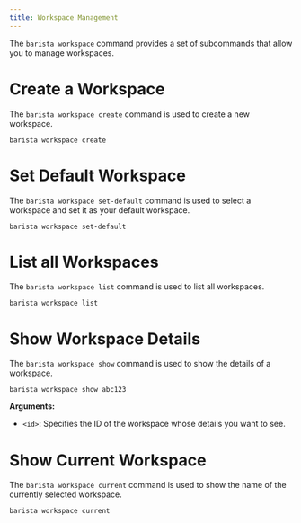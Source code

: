 ```yaml
---
title: Workspace Management
---
```


The `barista workspace` command provides a set of subcommands that allow you to manage workspaces.

# Create a Workspace

The `barista workspace create` command is used to create a new workspace.

```shell
barista workspace create
```

# Set Default Workspace

The `barista workspace set-default` command is used to select a workspace and set it as your default workspace.

```shell
barista workspace set-default
```

# List all Workspaces

The `barista workspace list` command is used to list all workspaces.

```shell
barista workspace list
```

# Show Workspace Details

The `barista workspace show` command is used to show the details of a workspace.

```shell
barista workspace show abc123
```

**Arguments:**

- `<id>`: Specifies the ID of the workspace whose details you want to see.

# Show Current Workspace

The `barista workspace current` command is used to show the name of the currently selected workspace.

```shell
barista workspace current
```
